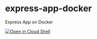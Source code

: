 # express-app-docker
Express App on Docker

[![Open in Cloud Shell](http://gstatic.com/cloudssh/images/open-btn.svg)](https://console.cloud.google.com/cloudshell/open?git_repo=https%3A%2F%2Fgithub.com%2FPaganWinter%2Fexpress-app-docker&page=shell)